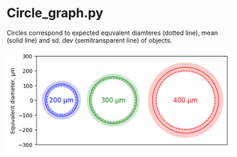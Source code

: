 # Circle_graph.py

Circles correspond to expected equvalent diamteres (dotted line), mean (solid line) and sd. dev (semitransparent line) of objects.

![Circle graph](https://github.com/arteys/PhD-scripts/blob/main/Circle%20graph.png?raw=true)
